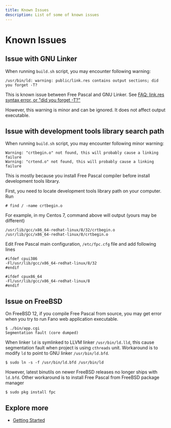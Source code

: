 ```yaml
---
title: Known Issues
description: List of some of known issues
---
```


<h1 class="major">Known Issues</h1>

## <a name="issue-with-gnu-linker"></a>Issue with GNU Linker

When running `build.sh` script, you may encounter following warning:

```
/usr/bin/ld: warning: public/link.res contains output sections; did you forget -T?
```

This is known issue between Free Pascal and GNU Linker. See
[FAQ: link.res syntax error, or "did you forget -T?"](https://freepascal.org/faq.html#unix-ld219)

However, this warning is minor and can be ignored. It does not affect output executable.

## <a name="issue-with-gcc-library-search-path"></a>Issue with development tools library search path

When running `build.sh` script, you may encounter following minor warning:

```
Warning: "crtbegin.o" not found, this will probably cause a linking failure
Warning: "crtend.o" not found, this will probably cause a linking failure
```

This is mostly because you install Free Pascal compiler before install development tools library.

First, you need to locate development tools library path on your computer. Run

```
# find / -name crtbegin.o
```

For example, in my Centos 7, command above will output (yours may be different)

```
/usr/lib/gcc/x86_64-redhat-linux/8/32/crtbegin.o
/usr/lib/gcc/x86_64-redhat-linux/8/crtbegin.o
```

Edit Free Pascal main configuration, `/etc/fpc.cfg` file and add following lines

```
#ifdef cpui386
-Fl/usr/lib/gcc/x86_64-redhat-linux/8/32
#endif

#ifdef cpux86_64
-Fl/usr/lib/gcc/x86_64-redhat-linux/8
#endif
```

## Issue on FreeBSD

On FreeBSD 12, if you compile Free Pascal from source, you may get error when you try to run Fano web application executable.

```
$ ./bin/app.cgi
Segmentation fault (core dumped)
```

When linker `ld` is symlinked to LLVM linker `/usr/bin/ld.lld`, this cause segmentation fault when project is using `cthreads` unit.
Workaround is to modify `ld` to point to GNU linker `/usr/bin/ld.bfd`.

```
$ sudo ln -s -f /usr/bin/ld.bfd /usr/bin/ld
```
However, latest binutils on newer FreeBSD releases no longer ships with `ld.bfd`.
Other workaround is to install Free Pascal from FreeBSD package manager

```
$ sudo pkg install fpc
```
## Explore more

- [Getting Started](/getting-started)
